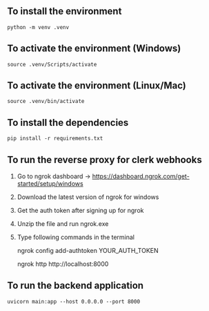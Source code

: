 ## To install the environment
    python -m venv .venv

## To activate the environment (Windows)
    source .venv/Scripts/activate

## To activate the environment (Linux/Mac)
    source .venv/bin/activate

## To install the dependencies
    pip install -r requirements.txt

## To run the reverse proxy for clerk webhooks
1. Go to ngrok dashboard -> https://dashboard.ngrok.com/get-started/setup/windows
2. Download the latest version of ngrok for windows
3. Get the auth token after signing up for ngrok
4. Unzip the file and run ngrok.exe
5. Type following commands in the terminal

    ngrok config add-authtoken YOUR_AUTH_TOKEN

    ngrok http http://localhost:8000

## To run the backend application
    uvicorn main:app --host 0.0.0.0 --port 8000